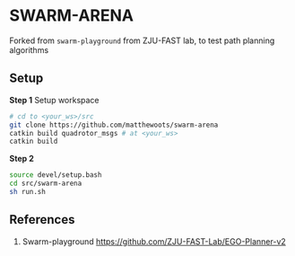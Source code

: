 # SWARM-ARENA

Forked from `swarm-playground` from ZJU-FAST lab, to test path planning algorithms

## Setup
**Step 1** Setup workspace
```bash
# cd to <your_ws>/src
git clone https://github.com/matthewoots/swarm-arena
catkin build quadrotor_msgs # at <your_ws>
catkin build
```
**Step 2** 
```bash
source devel/setup.bash
cd src/swarm-arena
sh run.sh
```

## References 
1. Swarm-playground https://github.com/ZJU-FAST-Lab/EGO-Planner-v2
